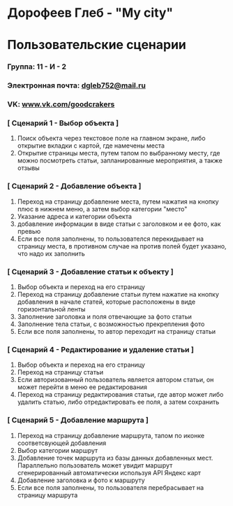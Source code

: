 # Дорофеев Глеб - "My city"
# Пользовательские сценарии


### Группа: 11 - И - 2
### Электронная почта: dgleb752@mail.ru
### VK: www.vk.com/goodcrakers


### [ Сценарий 1 - Выбор объекта ]
1. Поиск объекта через текстовое поле на главном экране, либо открытие вкладки с картой, где намечены места
2. Открытие страницы места, путем тапом по выбранному месту, где можно посмотреть статьи, запланированные мероприятия, а также отзывы

### [ Сценарий 2 - Добавление объекта ]
1. Переход на страницу добавление места, путем нажатия на кнопку плюс в нижнем меню, а затем выбор категории "место"
2. Указание адреса и категории объекта
3. добавление информации в виде статьи с заголовком и ее фото, как превью
4. Если все поля заполнены, то пользователся перекидывает на страницу места, в противном случае на против полей будет указано, что надо их заполнить

### [ Сценарий 3 - Добавление статьи к объекту ]
1. Выбор объекта и переход на его страницу
2. Переход на страницу добавление статьи путем нажатие на кнопку добавления в начале статей, которые расположены в виде горизонтальной ленты
3. Заполнение заголовка и поля отвечающие за фото статьи
4. Заполнение тела статьи, с возможностью прекрепления фото
5. Если все поля заполнены, то автор переходит на страницу статьи

### [ Сценарий 4 - Редактирование и удаление статьи ]
1. Выбор объекта и переход на его страницу
2. Переход на страницу статьи
3. Если авторизованный пользователь является автором статьи, он может перейти в меню ее редактирования
4. Переход на страницу редактирования статьи, где автор может либо удалить статью, либо отредактировать ее поля, а затем сохранить

### [ Сценарий 5 - Добавление маршрута ]
1. Переход на страницу добавление маршрута, тапом по иконке соответсвующей добавления
2. Выбор категории маршрут
3. Добавление точек маршрута из базы данных добавленных мест. Параллельно пользователь может увидит маршрут сгенерированный автоматически используя API Яндекс карт
4. Добавление заголовка и фото к маршруту
5. Если все поля заполнены, то пользователя перебрасывает на страницу маршрута
